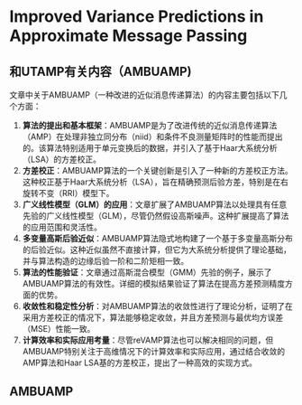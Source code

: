 # Improved Variance Predictions in Approximate Message Passing

## 和UTAMP有关内容（AMBUAMP)

文章中关于AMBUAMP（一种改进的近似消息传递算法）的内容主要包括以下几个方面：

1. **算法的提出和基本框架**：AMBUAMP是为了改进传统的近似消息传递算法（AMP）在处理非独立同分布（niid）和条件不良测量矩阵时的性能而提出的。该算法特别适用于单元变换后的数据，并引入了基于Haar大系统分析（LSA）的方差校正。
2. **方差校正**：AMBUAMP算法的一个关键创新是引入了一种新的方差校正方法。这种校正基于Haar大系统分析（LSA），旨在精确预测后验方差，特别是在右旋转不变（RRI）模型下。
3. **广义线性模型（GLM）的应用**：文章扩展了AMBUAMP算法以处理具有任意先验的广义线性模型（GLM），尽管仍然假设高斯噪声。这种扩展提高了算法的应用范围和灵活性。
4. **多变量高斯后验近似**：AMBUAMP算法隐式地构建了一个基于多变量高斯分布的后验近似。这种近似虽然不直接计算，但它为大系统分析提供了理论基础，并与算法构造的边缘后验一阶和二阶矩相一致。
5. **算法的性能验证**：文章通过高斯混合模型（GMM）先验的例子，展示了AMBUAMP算法的有效性。详细的模拟结果验证了算法在提高方差预测精度方面的优势。
6. **收敛性和稳定性分析**：对AMBUAMP算法的收敛性进行了理论分析，证明了在采用方差校正的情况下，算法能够稳定收敛，并且方差预测与最优均方误差（MSE）性能一致。
7. **计算效率和实际应用考量**：尽管reVAMP算法也可以解决相同的问题，但AMBUAMP特别关注于高维情况下的计算效率和实际应用，通过结合收敛的AMP算法和Haar LSA基的方差校正，提出了一种高效的实现方式。

## AMBUAMP



&#x20;







